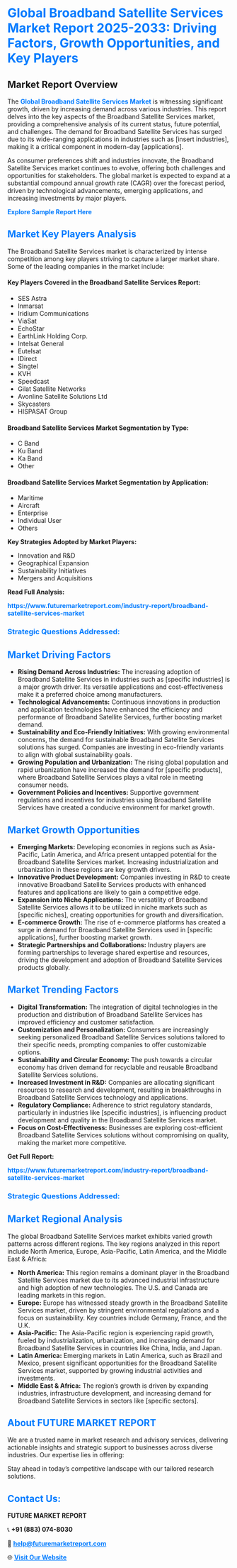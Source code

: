 <h1 style="color: #007BFF;">Global Broadband Satellite Services Market Report 2025-2033: Driving Factors, Growth Opportunities, and Key Players</h1>

<section id="overview">
<h2>Market Report Overview</h2>
<p>The <a href="https://www.futuremarketreport.com/industry-report/broadband-satellite-services-market" style="color: #007BFF; text-decoration: none;"><strong>Global Broadband Satellite Services Market</strong></a> is witnessing significant growth, driven by increasing demand across various industries. This report delves into the key aspects of the Broadband Satellite Services market, providing a comprehensive analysis of its current status, future potential, and challenges. The demand for Broadband Satellite Services has surged due to its wide-ranging applications in industries such as [insert industries], making it a critical component in modern-day [applications].</p>
<p>As consumer preferences shift and industries innovate, the Broadband Satellite Services market continues to evolve, offering both challenges and opportunities for stakeholders. The global market is expected to expand at a substantial compound annual growth rate (CAGR) over the forecast period, driven by technological advancements, emerging applications, and increasing investments by major players.</p>
</section>

<section id="overview">
<p><a href="https://www.futuremarketreport.com/request-sample/reportId=26901" style="color: #007BFF; text-decoration: none;"><strong>Explore Sample Report Here</strong></a></p>
</section>

<section id="key-players">
<h2 style="color: #007BFF;">Market Key Players Analysis</h2>
<p>The Broadband Satellite Services market is characterized by intense competition among key players striving to capture a larger market share. Some of the leading companies in the market include:</p>
<h4>Key Players Covered in the Broadband Satellite Services Report:</h4>
<ul><li>SES Astra</li><li>Inmarsat</li><li>Iridium Communications</li><li>ViaSat</li><li>EchoStar</li><li>EarthLink Holding Corp.</li><li>Intelsat General</li><li>Eutelsat</li><li>IDirect</li><li>Singtel</li><li>KVH</li><li>Speedcast</li><li>Gilat Satellite Networks</li><li>Avonline Satellite Solutions Ltd</li><li>Skycasters</li><li>HISPASAT Group</li></ul>
<h4>Broadband Satellite Services Market Segmentation by Type:</h4>
<ul><li>C Band</li><li>Ku Band</li><li>Ka Band</li><li>Other</li></ul>

<h4>Broadband Satellite Services Market Segmentation by Application:</h4>
<ul><li>Maritime</li><li>Aircraft</li><li>Enterprise</li><li>Individual User</li><li>Others</li></ul>
<p><strong>Key Strategies Adopted by Market Players:</strong></p>
<ul>
<li>Innovation and R&D</li>
<li>Geographical Expansion</li>
<li>Sustainability Initiatives</li>
<li>Mergers and Acquisitions</li>
</ul>
</section>

<section>
<p><strong>Read Full Analysis: </strong></p><a href="https://www.futuremarketreport.com/industry-report/broadband-satellite-services-market" style="color: #007BFF; text-decoration: none;"><strong>https://www.futuremarketreport.com/industry-report/broadband-satellite-services-market</strong></a>
<h3 style="color: #007BFF;">Strategic Questions Addressed:</h3>
</section>

<section id="driving-factors">
<h2 style="color: #007BFF;">Market Driving Factors</h2>
<ul>
<li><strong>Rising Demand Across Industries:</strong> The increasing adoption of Broadband Satellite Services in industries such as [specific industries] is a major growth driver. Its versatile applications and cost-effectiveness make it a preferred choice among manufacturers.</li>
<li><strong>Technological Advancements:</strong> Continuous innovations in production and application technologies have enhanced the efficiency and performance of Broadband Satellite Services, further boosting market demand.</li>
<li><strong>Sustainability and Eco-Friendly Initiatives:</strong> With growing environmental concerns, the demand for sustainable Broadband Satellite Services solutions has surged. Companies are investing in eco-friendly variants to align with global sustainability goals.</li>
<li><strong>Growing Population and Urbanization:</strong> The rising global population and rapid urbanization have increased the demand for [specific products], where Broadband Satellite Services plays a vital role in meeting consumer needs.</li>
<li><strong>Government Policies and Incentives:</strong> Supportive government regulations and incentives for industries using Broadband Satellite Services have created a conducive environment for market growth.</li>
</ul>
</section>

<section id="growth-opportunities">
<h2 style="color: #007BFF;">Market Growth Opportunities</h2>
<ul>
<li><strong>Emerging Markets:</strong> Developing economies in regions such as Asia-Pacific, Latin America, and Africa present untapped potential for the Broadband Satellite Services market. Increasing industrialization and urbanization in these regions are key growth drivers.</li>
<li><strong>Innovative Product Development:</strong> Companies investing in R&D to create innovative Broadband Satellite Services products with enhanced features and applications are likely to gain a competitive edge.</li>
<li><strong>Expansion into Niche Applications:</strong> The versatility of Broadband Satellite Services allows it to be utilized in niche markets such as [specific niches], creating opportunities for growth and diversification.</li>
<li><strong>E-commerce Growth:</strong> The rise of e-commerce platforms has created a surge in demand for Broadband Satellite Services used in [specific applications], further boosting market growth.</li>
<li><strong>Strategic Partnerships and Collaborations:</strong> Industry players are forming partnerships to leverage shared expertise and resources, driving the development and adoption of Broadband Satellite Services products globally.</li>
</ul>
</section>

<section id="trending-factors">
<h2 style="color: #007BFF;">Market Trending Factors</h2>
<ul>
<li><strong>Digital Transformation:</strong> The integration of digital technologies in the production and distribution of Broadband Satellite Services has improved efficiency and customer satisfaction.</li>
<li><strong>Customization and Personalization:</strong> Consumers are increasingly seeking personalized Broadband Satellite Services solutions tailored to their specific needs, prompting companies to offer customizable options.</li>
<li><strong>Sustainability and Circular Economy:</strong> The push towards a circular economy has driven demand for recyclable and reusable Broadband Satellite Services solutions.</li>
<li><strong>Increased Investment in R&D:</strong> Companies are allocating significant resources to research and development, resulting in breakthroughs in Broadband Satellite Services technology and applications.</li>
<li><strong>Regulatory Compliance:</strong> Adherence to strict regulatory standards, particularly in industries like [specific industries], is influencing product development and quality in the Broadband Satellite Services market.</li>
<li><strong>Focus on Cost-Effectiveness:</strong> Businesses are exploring cost-efficient Broadband Satellite Services solutions without compromising on quality, making the market more competitive.</li>
</ul>
</section>

<section>
<p><strong>Get Full Report: </strong></p><a href="https://www.futuremarketreport.com/industry-report/broadband-satellite-services-market" style="color: #007BFF; text-decoration: none;"><strong>https://www.futuremarketreport.com/industry-report/broadband-satellite-services-market</strong></a>
<h3 style="color: #007BFF;">Strategic Questions Addressed:</h3>
</section>


<section id="regional-analysis">
<h2 style="color: #007BFF;">Market Regional Analysis</h2>
<p>The global Broadband Satellite Services market exhibits varied growth patterns across different regions. The key regions analyzed in this report include North America, Europe, Asia-Pacific, Latin America, and the Middle East & Africa:</p>
<ul>
<li><strong>North America:</strong> This region remains a dominant player in the Broadband Satellite Services market due to its advanced industrial infrastructure and high adoption of new technologies. The U.S. and Canada are leading markets in this region.</li>
<li><strong>Europe:</strong> Europe has witnessed steady growth in the Broadband Satellite Services market, driven by stringent environmental regulations and a focus on sustainability. Key countries include Germany, France, and the U.K.</li>
<li><strong>Asia-Pacific:</strong> The Asia-Pacific region is experiencing rapid growth, fueled by industrialization, urbanization, and increasing demand for Broadband Satellite Services in countries like China, India, and Japan.</li>
<li><strong>Latin America:</strong> Emerging markets in Latin America, such as Brazil and Mexico, present significant opportunities for the Broadband Satellite Services market, supported by growing industrial activities and investments.</li>
<li><strong>Middle East & Africa:</strong> The region’s growth is driven by expanding industries, infrastructure development, and increasing demand for Broadband Satellite Services in sectors like [specific sectors].</li>
</ul>
</section>

<footer>
<h2 style="color: #007BFF;">About FUTURE MARKET REPORT</h2>
<p>We are a trusted name in market research and advisory services, delivering actionable insights and strategic support to businesses across diverse industries. Our expertise lies in offering:</p>

<p>Stay ahead in today’s competitive landscape with our tailored research solutions.</p>

<h2 style="color: #007BFF;">Contact Us:</h2>
<p><strong>FUTURE MARKET REPORT</strong></p>
<p>📞 <strong>+91 (883) 074-8030</strong></p>
<p>📧 <strong><a href="mailto:help@futuremarketreport.com" style="color: #007BFF;">help@futuremarketreport.com</a></strong></p>
<p>🌐 <strong><a href="https://www.futuremarketreport.com/" style="color: #007BFF;">Visit Our Website</a></strong></p>
</footer>